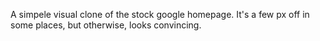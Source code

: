 A simpele visual clone of the stock google homepage. It's a few px off in some places, but otherwise, looks convincing.